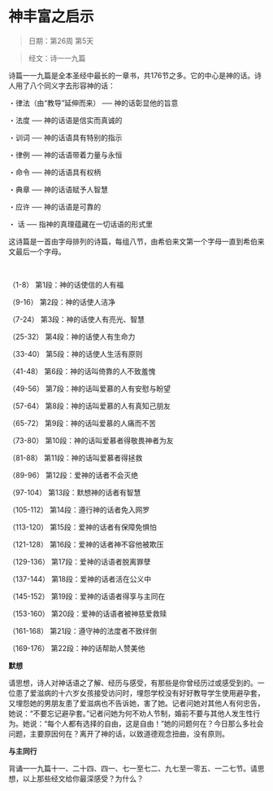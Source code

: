 # 神丰富之启示 

> 日期：第26周 第5天

> 经文：诗一一九篇

诗篇一一九篇是全本圣经中最长的一章书，共176节之多。它的中心是神的话。诗人用了八个同义字去形容神的话：

・律法（由“教导”延伸而来） ── 神的话彰显他的旨意

・法度 ── 神的话语是信实而真诚的

・训词 ── 神的话语具有特别的指示

・律例 ── 神的话语带着力量与永恒

・命令 ── 神的话语具有权柄

・典章 ── 神的话语赋予人智慧

・应许 ── 神的话语是可靠的

・ 话 ── 指神的真理蕴藏在一切话语的形式里

这诗篇是一首由字母排列的诗篇，每组八节，由希伯来文第一个字母一直到希伯来文最后一个字母。

<br>

（1-8） 第1段：神的话使信的人有福

（9-16） 第2段：神的话使人洁净

（7-24） 第3段：神的话使人有亮光、智慧

（25-32） 第4段：神的话使人有生命力

（33-40） 第5段：神的话使人生活有原则

（41-48） 第6段：神的话叫倚靠的人不致羞愧

（49-56） 第7段：神的话叫爱慕的人有安慰与盼望

（57-64） 第8段：神的话叫爱慕的人有真知己朋友

（65-72） 第9段：神的话叫爱慕的人痛而不苦

（73-80） 第10段：神的话叫爱慕者得敬畏神者为友

（81-88） 第11段：神的话叫爱慕者得拯救

（89-96） 第12段：爱神的话者不会灭绝

（97-104） 第13段：默想神的话者有智慧

（105-112） 第14段：遵行神的话者免入网罗

（113-120） 第15段：爱神的话者有保障免惧怕

（121-128） 第16段：爱神的话者神不容他被欺压

（129-136） 第17段：爱神的话语者脱离罪孽

（137-144） 第18段：爱神的话者活在公义中

（145-152） 第19段：爱神的话语者得享与主同在

（153-160） 第20段：爱神的话语者被神慈爱救赎

（161-168） 第21段：遵守神的法度者不致绊倒

（169-176） 第22段：神的话帮助人赞美他

**默想**

请思想，诗人对神话语之了解、经历与感受，有那些是你曾经历过或感受到的。一位患了爱滋病的十六岁女孩接受访问时，埋怨学校没有好好教导学生使用避孕套，又埋怨她的男朋友患了爱滋病也不告诉她，害了她。记者问她对其他人有何忠告，她说：“不要忘记避孕套。”记者问她为何不劝人节制，婚前不要与其他人发生性行为。她说：“每个人都有选择的自由，这是自由！”她的问题何在？今日那么多社会问题，主要原因何在？离开了神的话，以致道德观念扭曲，没有原则。

**与主同行**

背诵一一九篇十一、二十四、四一、七一至七二、九七至一零五、一二七节。请思想，以上那些经文给你最深感受？为什么？

